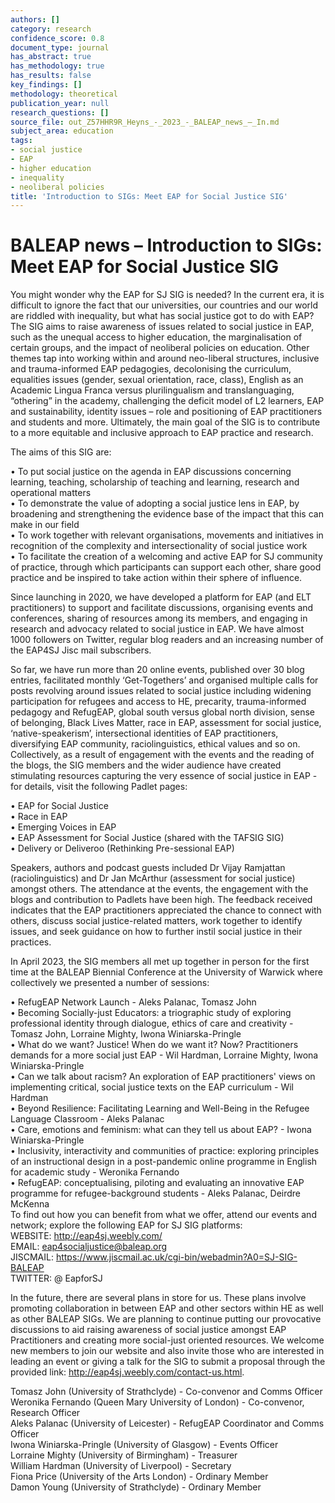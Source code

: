 ```yaml
---
authors: []
category: research
confidence_score: 0.8
document_type: journal
has_abstract: true
has_methodology: true
has_results: false
key_findings: []
methodology: theoretical
publication_year: null
research_questions: []
source_file: out_Z57HHR9R_Heyns_-_2023_-_BALEAP_news_–_In.md
subject_area: education
tags:
- social justice
- EAP
- higher education
- inequality
- neoliberal policies
title: 'Introduction to SIGs: Meet EAP for Social Justice SIG'
---
```


# BALEAP news – Introduction to SIGs: Meet EAP for Social Justice SIG

You might wonder why the EAP for SJ SIG is needed? In the current era, it is difficult to ignore the fact that our universities, our countries and our world are riddled with inequality, but what has social justice got to do with EAP? The SIG aims to raise awareness of issues related to social justice in EAP, such as the unequal access to higher education, the marginalisation of certain groups, and the impact of neoliberal policies on education. Other themes tap into working within and around neo-liberal structures, inclusive and trauma-informed EAP pedagogies, decolonising the curriculum, equalities issues (gender, sexual orientation, race, class), English as an Academic Lingua Franca versus plurilingualism and translanguaging, “othering” in the academy, challenging the deficit model of L2 learners, EAP and sustainability, identity issues – role and positioning of EAP practitioners and students and more. Ultimately, the main goal of the SIG is to contribute to a more equitable and inclusive approach to EAP practice and research.

The aims of this SIG are:

• To put social justice on the agenda in EAP discussions concerning learning, teaching, scholarship of teaching and learning, research and operational matters   
• To demonstrate the value of adopting a social justice lens in EAP, by broadening and strengthening the evidence base of the impact that this can make in our field   
• To work together with relevant organisations, movements and initiatives in recognition of the complexity and intersectionality of social justice work   
• To facilitate the creation of a welcoming and active EAP for SJ community of practice, through which participants can support each other, share good practice and be inspired to take action within their sphere of influence.

Since launching in 2020, we have developed a platform for EAP (and ELT practitioners) to support and facilitate discussions, organising events and conferences, sharing of resources among its members, and engaging in research and advocacy related to social justice in EAP. We have almost 1000 followers on Twitter, regular blog readers and an increasing number of the EAP4SJ Jisc mail subscribers.

So far, we have run more than 20 online events, published over 30 blog entries, facilitated monthly ‘Get-Togethers’ and organised multiple calls for posts revolving around issues related to social justice including widening participation for refugees and access to HE, precarity, trauma-informed pedagogy and RefugEAP, global south versus global north division, sense of belonging, Black Lives Matter, race in EAP, assessment for social justice, ‘native-speakerism’, intersectional identities of EAP practitioners, diversifying EAP community, raciolinguistics, ethical values and so on. Collectively, as a result of engagement with the events and the reading of the blogs, the SIG members and the wider audience have created stimulating resources capturing the very essence of social justice in EAP - for details, visit the following Padlet pages:

• EAP for Social Justice   
• Race in EAP   
• Emerging Voices in EAP   
• EAP Assessment for Social Justice (shared with the TAFSIG SIG)   
• Delivery or Deliveroo (Rethinking Pre-sessional EAP)

Speakers, authors and podcast guests included Dr Vijay Ramjattan (raciolinguistics) and Dr Jan McArthur (assessment for social justice) amongst others. The attendance at the events, the engagement with the blogs and contribution to Padlets have been high. The feedback received indicates that the EAP practitioners appreciated the chance to connect with others, discuss social justice-related matters, work together to identify issues, and seek guidance on how to further instil social justice in their practices.

In April 2023, the SIG members all met up together in person for the first time at the BALEAP Biennial Conference at the University of Warwick where collectively we presented a number of sessions:

• RefugEAP Network Launch - Aleks Palanac, Tomasz John   
• Becoming Socially-just Educators: a triographic study of exploring professional identity through dialogue, ethics of care and creativity - Tomasz John, Lorraine Mighty, Iwona Winiarska-Pringle   
• What do we want? Justice! When do we want it? Now? Practitioners demands for a more social just EAP - Wil Hardman, Lorraine Mighty, Iwona Winiarska-Pringle   
• Can we talk about racism? An exploration of EAP practitioners' views on implementing critical, social justice texts on the EAP curriculum - Wil Hardman   
• Beyond Resilience: Facilitating Learning and Well-Being in the Refugee Language Classroom - Aleks Palanac   
• Care, emotions and feminism: what can they tell us about EAP? - Iwona Winiarska-Pringle   
• Inclusivity, interactivity and communities of practice: exploring principles of an instructional design in a post-pandemic online programme in English for academic study - Weronika Fernando   
• RefugEAP: conceptualising, piloting and evaluating an innovative EAP programme for refugee-background students - Aleks Palanac, Deirdre McKenna   
To find out how you can benefit from what we offer, attend our events and network; explore the following EAP for SJ SIG platforms:   
WEBSITE: http://eap4sj.weebly.com/   
EMAIL: eap4socialjustice@baleap.org   
JISCMAIL: https://www.jiscmail.ac.uk/cgi-bin/webadmin?A0=SJ-SIG-BALEAP   
TWITTER: $@$ EapforSJ

In the future, there are several plans in store for us. These plans involve promoting collaboration in between EAP and other sectors within HE as well as other BALEAP SIGs. We are planning to continue putting our provocative discussions to aid raising awareness of social justice amongst EAP Practitioners and creating more social-just oriented resources. We welcome new members to join our website and also invite those who are interested in leading an event or giving a talk for the SIG to submit a proposal through the provided link: http://eap4sj.weebly.com/contact-us.html.

Tomasz John (University of Strathclyde) - Co-convenor and Comms Officer   
Weronika Fernando (Queen Mary University of London) - Co-convenor, Research Officer   
Aleks Palanac (University of Leicester) - RefugEAP Coordinator and Comms Officer   
Iwona Winiarska-Pringle (University of Glasgow) - Events Officer   
Lorraine Mighty (University of Birmingham) - Treasurer   
William Hardman (University of Liverpool) - Secretary   
Fiona Price (University of the Arts London) - Ordinary Member   
Damon Young (University of Strathclyde) - Ordinary Member